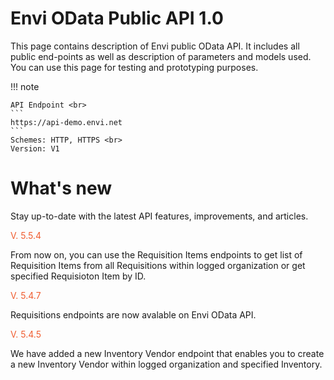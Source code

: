# Envi OData Public API 1.0
This page contains description of Envi public OData API. It includes all public end-points as well as description of parameters and models used. You can use this page for testing and prototyping purposes.


!!! note

    API Endpoint <br>
    ``` 
    https://api-demo.envi.net 
    ``` 
    Schemes: HTTP, HTTPS <br>
    Version: V1



# What's new
Stay up-to-date with the latest API features, improvements, and articles.

<span style="color: #F05D30">V. 5.5.4</span>

From now on, you can use the Requisition Items endpoints to get list of Requisition Items from all Requisitions within logged organization or get specified Requisioton Item by ID.

<span style="color: #F05D30">V. 5.4.7</span>

Requisitions endpoints are now avalable on Envi OData API.

<span style="color: #F05D30">V. 5.4.5</span>

We have added a new Inventory Vendor endpoint that enables you to create a new Inventory Vendor within logged organization and specified Inventory.

